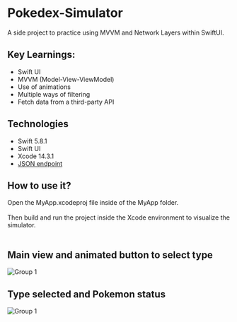 # Pokedex-Simulator
A side project to practice using MVVM and Network Layers within SwiftUI.

## Key Learnings:

- Swift UI
- MVVM (Model-View-ViewModel) 
- Use of animations
- Multiple ways of filtering
- Fetch data from a third-party API

## Technologies

- Swift 5.8.1
- Swift UI
- Xcode 14.3.1
- [JSON endpoint](https://pokedex-bb36f.firebaseio.com/pokemon.json)


## How to use it?
  
  Open the MyApp.xcodeproj file inside of the MyApp folder.
  <br></br>
  Then build and run the project inside the Xcode environment to visualize the simulator.
  <br></br>

 ## Main view and animated button to select type

![Group 1](https://github.com/nascimento-jgb/Pokedex-Simulator/assets/97626192/3a63b034-42fe-4f2c-b62f-b31154f9e716)

## Type selected and Pokemon status

![Group 1](https://github.com/nascimento-jgb/Pokedex-Simulator/assets/97626192/1662ba35-bd60-477b-a1a8-e33d76b29407)



 
